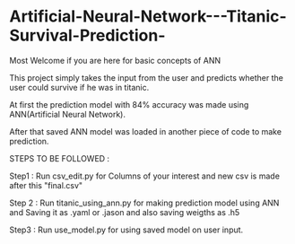 # Artificial-Neural-Network---Titanic-Survival-Prediction-
Most Welcome if you are here for basic concepts of ANN 






This project simply takes the input from the user and predicts whether the user could survive if he was in titanic.








At first the prediction model with 84% accuracy was made using ANN(Artificial Neural Network).






After that saved ANN model was loaded in another piece of code to make prediction.




STEPS TO BE FOLLOWED :






Step1 : Run csv_edit.py for Columns of your interest and new csv is made after this "final.csv"






Step 2 : Run titanic_using_ann.py for making prediction model using ANN and Saving it as .yaml or .jason and also saving weigths as .h5






Step3 : Run use_model.py for using saved model on user input.







